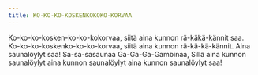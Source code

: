 ```yaml
---
title: KO-KO-KO-KOSKENKOKOKO-KORVAA
---
```


Ko-ko-ko-kosken-ko-ko-kokorvaa, siitä aina kunnon rä-käkä-kännit saa. Ko-ko-ko-koskenko-ko-ko-korvaa, siitä aina 
kunnon rä-kä-kä-kännit. 
Aina saunalöylyt saa! Sa-sa-sasaunaa Ga-Ga-Ga-Gambinaa, 
Sillä aina kunnon saunalöylyt 
aina kunnon saunalöylyt aina
kunnon saunalöylyt saa!
